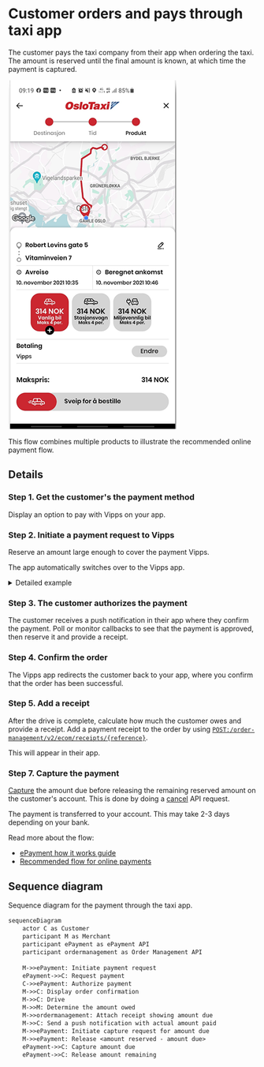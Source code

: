 <!-- START_METADATA
---
title: Customer orders and pays through taxi app
sidebar_label: Customer orders and pays through taxi app
sidebar_position: 102
hide_table_of_contents: true
pagination_next: null
pagination_prev: null
---
END_METADATA -->

# Customer orders and pays through taxi app

The customer pays the taxi company from their app when ordering the taxi. The amount is reserved until the final amount is known, at which time the payment is captured.

![Taxi route](images/taxi_route.png)

This flow combines multiple products to illustrate the recommended online payment flow.

## Details

### Step 1. Get the customer's the payment method

Display an option to pay with Vipps on your app.

### Step 2. Initiate a payment request to Vipps

Reserve an amount large enough to cover the payment Vipps.

The app automatically switches over to the Vipps app.


<details>
<summary>Detailed example</summary>
<div>
Here is an example HTTP POST:

[`POST:/epayment/v1/payments`](/api/epayment#tag/CreatePayments/operation/createPayment)

With body:

```json
{
  "amount": {
    "value": 49900,
    "currency": "NOK"
  },
  "paymentMethod": {
    "type": "WALLET"
  },
  "customer": {
    "phoneNumber": 4796574209
  },
  "reference": 2486791679658155992,
  "userFlow": "WEB_REDIRECT",
  "returnUrl": "http://example.com/redirect?reference=2486791679658155992",
  "paymentDescription": "Purchase of socks"
}
```

Set `userFlow` to `WEB_REDIRECT`, so the customer's browser will either do an automatic app-switch or open the landing page to confirm the mobile number.
</div>
</details>

### Step 3. The customer authorizes the payment

The customer receives a push notification in their app where they confirm the payment.
Poll or monitor callbacks to see that the payment is approved, then reserve it and
provide a receipt.

### Step 4. Confirm the order

The Vipps app redirects the customer back to your app, where you confirm that the order has been successful.

### Step 5. Add a receipt

After the drive is complete, calculate how much the customer owes and provide a receipt.
Add a payment receipt to the order by using [`POST:/order-management/v2/ecom/receipts/{reference}`](https://developer.vippsmobilepay.com/api/order-management/#operation/postReceiptV2).

This will appear in their app.

### Step 7. Capture the payment

[Capture](https://developer.vippsmobilepay.com/api/epayment#tag/AdjustPayments/operation/capturePayment) the amount due before releasing the remaining reserved amount on the customer's account. This is done by doing a [cancel](https://developer.vippsmobilepay.com/api/epayment#tag/AdjustPayments/operation/cancelPayment) API request.

The payment is transferred to your account. This may take 2-3 days depending on your bank.

Read more about the flow:

* [ePayment how it works guide](https://developer.vippsmobilepay.com/docs/APIs/epayment-api/how-it-works/vipps-epayment-api-how-it-works-online)
* [Recommended flow for online payments](../online/README.md)

## Sequence diagram

Sequence diagram for the payment through the taxi app.

``` mermaid
sequenceDiagram
    actor C as Customer
    participant M as Merchant
    participant ePayment as ePayment API
    participant ordermanagement as Order Management API

    M->>ePayment: Initiate payment request
    ePayment->>C: Request payment
    C->>ePayment: Authorize payment
    M->>C: Display order confirmation
    M->>C: Drive
    M->>M: Determine the amount owed
    M->>ordermanagement: Attach receipt showing amount due
    M->>C: Send a push notification with actual amount paid
    M->>ePayment: Initiate capture request for amount due
    M->>ePayment: Release <amount reserved - amount due>
    ePayment->>C: Capture amount due
    ePayment->>C: Release amount remaining 
```
